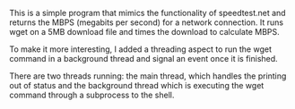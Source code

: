 This is a simple program that mimics the functionality of speedtest.net and returns the MBPS (megabits per second) for a network connection. It runs wget on a 5MB download file and times the download to calculate MBPS.

 To make it more interesting, I added a threading aspect to run the wget command in a background thread and signal an event once it is finished. 

There are two threads running: the main thread, which handles the printing out of status and the background thread which is executing the wget command through a subprocess to the shell.
